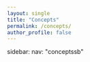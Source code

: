 ```yaml
---
layout: single
title: "Concepts"
permalink: /concepts/
author_profile: false
---
```


sidebar:
  nav: "conceptssb"
